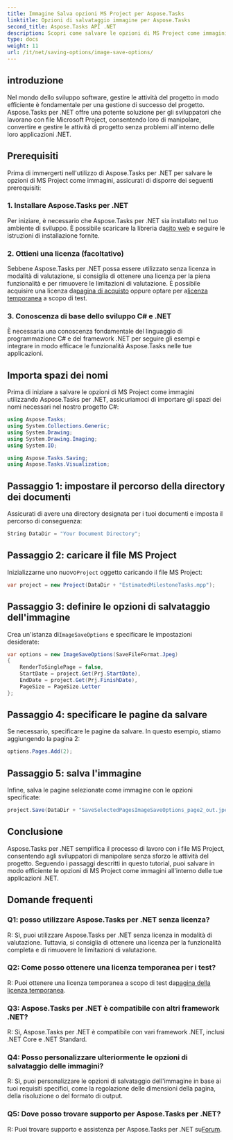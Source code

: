 ```yaml
---
title: Immagine Salva opzioni MS Project per Aspose.Tasks
linktitle: Opzioni di salvataggio immagine per Aspose.Tasks
second_title: Aspose.Tasks API .NET
description: Scopri come salvare le opzioni di MS Project come immagini utilizzando Aspose.Tasks per .NET. Segui la nostra guida passo passo per un'integrazione perfetta.
type: docs
weight: 11
url: /it/net/saving-options/image-save-options/
---
```


## introduzione
Nel mondo dello sviluppo software, gestire le attività del progetto in modo efficiente è fondamentale per una gestione di successo del progetto. Aspose.Tasks per .NET offre una potente soluzione per gli sviluppatori che lavorano con file Microsoft Project, consentendo loro di manipolare, convertire e gestire le attività di progetto senza problemi all'interno delle loro applicazioni .NET.
## Prerequisiti
Prima di immergerti nell'utilizzo di Aspose.Tasks per .NET per salvare le opzioni di MS Project come immagini, assicurati di disporre dei seguenti prerequisiti:
### 1. Installare Aspose.Tasks per .NET
 Per iniziare, è necessario che Aspose.Tasks per .NET sia installato nel tuo ambiente di sviluppo. È possibile scaricare la libreria da[sito web](https://releases.aspose.com/tasks/net/) e seguire le istruzioni di installazione fornite.
### 2. Ottieni una licenza (facoltativo)
 Sebbene Aspose.Tasks per .NET possa essere utilizzato senza licenza in modalità di valutazione, si consiglia di ottenere una licenza per la piena funzionalità e per rimuovere le limitazioni di valutazione. È possibile acquisire una licenza da[pagina di acquisto](https://purchase.aspose.com/buy) oppure optare per a[licenza temporanea](https://purchase.aspose.com/temporary-license/) a scopo di test.
### 3. Conoscenza di base dello sviluppo C# e .NET
È necessaria una conoscenza fondamentale del linguaggio di programmazione C# e del framework .NET per seguire gli esempi e integrare in modo efficace le funzionalità Aspose.Tasks nelle tue applicazioni.
## Importa spazi dei nomi
Prima di iniziare a salvare le opzioni di MS Project come immagini utilizzando Aspose.Tasks per .NET, assicuriamoci di importare gli spazi dei nomi necessari nel nostro progetto C#:
```csharp
using Aspose.Tasks;
using System.Collections.Generic;
using System.Drawing;
using System.Drawing.Imaging;
using System.IO;

using Aspose.Tasks.Saving;
using Aspose.Tasks.Visualization;
```

## Passaggio 1: impostare il percorso della directory dei documenti
Assicurati di avere una directory designata per i tuoi documenti e imposta il percorso di conseguenza:
```csharp
String DataDir = "Your Document Directory";
```
## Passaggio 2: caricare il file MS Project
 Inizializzarne uno nuovo`Project` oggetto caricando il file MS Project:
```csharp
var project = new Project(DataDir + "EstimatedMilestoneTasks.mpp");
```
## Passaggio 3: definire le opzioni di salvataggio dell'immagine
 Crea un'istanza di`ImageSaveOptions` e specificare le impostazioni desiderate:
```csharp
var options = new ImageSaveOptions(SaveFileFormat.Jpeg)
{
    RenderToSinglePage = false,
    StartDate = project.Get(Prj.StartDate),
    EndDate = project.Get(Prj.FinishDate),
    PageSize = PageSize.Letter
};
```
## Passaggio 4: specificare le pagine da salvare
Se necessario, specificare le pagine da salvare. In questo esempio, stiamo aggiungendo la pagina 2:
```csharp
options.Pages.Add(2);
```
## Passaggio 5: salva l'immagine
Infine, salva le pagine selezionate come immagine con le opzioni specificate:
```csharp
project.Save(DataDir + "SaveSelectedPagesImageSaveOptions_page2_out.jpeg", options);
```

## Conclusione
Aspose.Tasks per .NET semplifica il processo di lavoro con i file MS Project, consentendo agli sviluppatori di manipolare senza sforzo le attività del progetto. Seguendo i passaggi descritti in questo tutorial, puoi salvare in modo efficiente le opzioni di MS Project come immagini all'interno delle tue applicazioni .NET.
## Domande frequenti
### Q1: posso utilizzare Aspose.Tasks per .NET senza licenza?
R: Sì, puoi utilizzare Aspose.Tasks per .NET senza licenza in modalità di valutazione. Tuttavia, si consiglia di ottenere una licenza per la funzionalità completa e di rimuovere le limitazioni di valutazione.
### Q2: Come posso ottenere una licenza temporanea per i test?
 R: Puoi ottenere una licenza temporanea a scopo di test da[pagina della licenza temporanea](https://purchase.aspose.com/temporary-license/).
### Q3: Aspose.Tasks per .NET è compatibile con altri framework .NET?
R: Sì, Aspose.Tasks per .NET è compatibile con vari framework .NET, inclusi .NET Core e .NET Standard.
### Q4: Posso personalizzare ulteriormente le opzioni di salvataggio delle immagini?
R: Sì, puoi personalizzare le opzioni di salvataggio dell'immagine in base ai tuoi requisiti specifici, come la regolazione delle dimensioni della pagina, della risoluzione o del formato di output.
### Q5: Dove posso trovare supporto per Aspose.Tasks per .NET?
 R: Puoi trovare supporto e assistenza per Aspose.Tasks per .NET su[Forum](https://forum.aspose.com/c/tasks/15).
